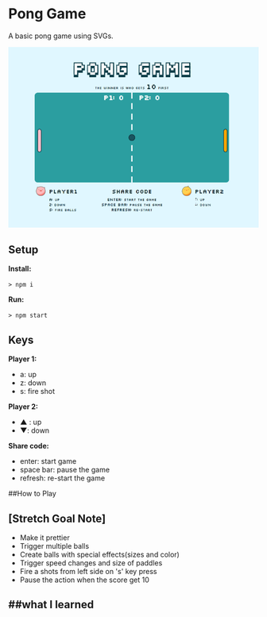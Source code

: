 # Pong Game

A basic pong game using SVGs.

![alt tag](public/images/ponggame.png)


## Setup

**Install:**

`> npm i`

**Run:**

`> npm start`


## Keys

**Player 1:**
* a: up
* z: down
* s: fire shot

**Player 2:**
* ▲ : up
* ▼: down

**Share code:**
* enter: start game
* space bar: pause the game
* refresh: re-start the game 

##How to Play


## [Stretch Goal Note]
- Make it prettier
- Trigger multiple balls
- Create balls with special effects(sizes and color) 
- Trigger speed changes and size of paddles
- Fire a shots from left side on 's' key press
- Pause the action when the score get 10  

##what I learned
- 
